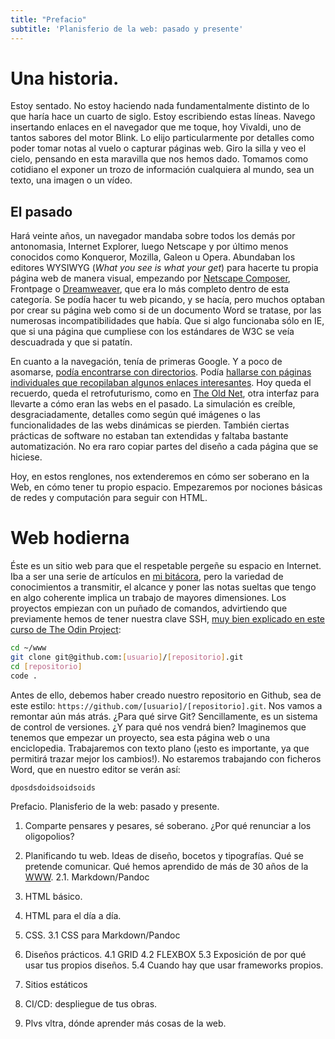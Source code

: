 ```yaml
---
title: "Prefacio"
subtitle: 'Planisferio de la web: pasado y presente'
---
```


# Una historia.

Estoy sentado. No estoy haciendo nada fundamentalmente distinto de lo que haría hace un cuarto de siglo. Estoy escribiendo estas líneas. Navego insertando enlaces en el navegador que me toque, hoy Vivaldi, uno de tantos sabores del motor Blink. Lo elijo particularmente por detalles como poder tomar notas al vuelo o capturar páginas web. Giro la silla y veo el cielo, pensando en esta maravilla que nos hemos dado. Tomamos como cotidiano el exponer un trozo de información cualquiera al mundo, sea un texto, una imagen o un vídeo.

## El pasado

Hará veinte años, un navegador mandaba sobre todos los demás por antonomasia, Internet Explorer, luego Netscape y por último menos conocidos como Konqueror, Mozilla, Galeon u Opera. Abundaban los editores WYSIWYG (*What you see is what your get*) para hacerte tu propia página web de manera visual, empezando por [Netscape Composer](http://recursostic.educacion.es/observatorio/web/es/software/software-general/86-composer-70-un-sencillo-editor-web-gratuito), Frontpage o [Dreamweaver](http://roble.pntic.mec.es/apuente/dw_4_ini/siete.htm), que era lo más completo dentro de esta categoría. Se podía hacer tu web picando, y se hacía, pero muchos optaban por crear su página web como si de un documento Word se tratase, por las numerosas incompatibilidades que había. Que si algo funcionaba sólo en IE, que si una página que cumpliese con los estándares de W3C se veía descuadrada y que si patatín.

En cuanto a la navegación, tenía de primeras Google. Y a poco de asomarse, [podía encontrarse con directorios](https://web.archive.org/web/20051025205031/http://www.anime100.com/rules.shtml). Podía [hallarse con páginas individuales que recopilaban algunos enlaces interesantes](http://sauce.pntic.mec.es/\~jarce/Web_Recursos/musicotr.htm). Hoy queda el recuerdo, queda el retrofuturismo, como en [The Old Net](https://theoldnet.com), otra interfaz para llevarte a cómo eran las webs en el pasado. La simulación es creíble, desgraciadamente, detalles como según qué imágenes o las funcionalidades de las webs dinámicas se pierden. También ciertas prácticas de software no estaban tan extendidas y faltaba bastante automatización. No era raro copiar partes del diseño a cada página que se hiciese.

Hoy, en estos renglones, nos extenderemos en cómo ser soberano en la Web, en cómo tener tu propio espacio. Empezaremos por nociones básicas de redes y computación para seguir con HTML.

# Web hodierna

Éste es un sitio web para que el respetable pergeñe su espacio en Internet. Iba a ser una serie de artículos en [mi bitácora](http://robledo.prose.sh), pero la variedad de conocimientos a transmitir, el alcance y poner las notas sueltas que tengo en algo coherente implica un trabajo de mayores dimensiones. Los proyectos empiezan con un puñado de comandos, advirtiendo que previamente hemos de tener nuestra clave SSH, [muy bien explicado en este curso de The Odin Project](https://www.theodinproject.com/paths/foundations/courses/foundations#git-basics):

```bash
cd ~/www
git clone git@github.com:[usuario]/[repositorio].git
cd [repositorio]
code .
```

Antes de ello, debemos haber creado nuestro repositorio en Github, sea de este estilo: `https://github.com/[usuario]/[repositorio].git`. Nos vamos a remontar aún más atrás. ¿Para qué sirve Git? Sencillamente, es un sistema de control de versiones. ¿Y para qué nos vendrá bien? Imaginemos que tenemos que empezar un proyecto, sea esta página web o una enciclopedia. Trabajaremos con texto plano (¡esto es importante, ya que permitirá trazar mejor los cambios!). No estaremos trabajando con ficheros Word, que en nuestro editor se verán así:

`dposdsdoidsoidsoids`

Prefacio. Planisferio de la web: pasado y presente.

1.  Comparte pensares y pesares, sé soberano. ¿Por qué renunciar a los oligopolios?

2.  Planificando tu web. Ideas de diseño, bocetos y tipografías. Qué se pretende comunicar. Qué hemos aprendido de más de 30 años de la [WWW](http://WWW).
    2.1. Markdown/Pandoc

3.  HTML básico.

4.  HTML para el día a día.

5.  CSS.
    3.1 CSS para Markdown/Pandoc

6.  Diseños prácticos.
    4.1 GRID
    4.2 FLEXBOX
    5.3 Exposición de por qué usar tus propios diseños.
    5.4 Cuando hay que usar frameworks propios.

7.  Sitios estáticos

8.  CI/CD: despliegue de tus obras.

9.  Plvs vltra, dónde aprender más cosas de la web.
